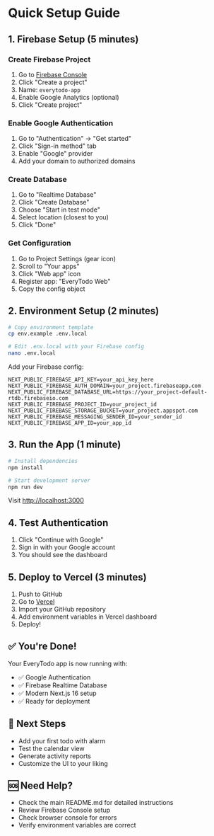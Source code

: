 # Quick Setup Guide

## 1. Firebase Setup (5 minutes)

### Create Firebase Project

1. Go to [Firebase Console](https://console.firebase.google.com/)
2. Click "Create a project"
3. Name: `everytodo-app`
4. Enable Google Analytics (optional)
5. Click "Create project"

### Enable Google Authentication

1. Go to "Authentication" → "Get started"
2. Click "Sign-in method" tab
3. Enable "Google" provider
4. Add your domain to authorized domains

### Create Database

1. Go to "Realtime Database"
2. Click "Create Database"
3. Choose "Start in test mode"
4. Select location (closest to you)
5. Click "Done"

### Get Configuration

1. Go to Project Settings (gear icon)
2. Scroll to "Your apps"
3. Click "Web app" icon
4. Register app: "EveryTodo Web"
5. Copy the config object

## 2. Environment Setup (2 minutes)

```bash
# Copy environment template
cp env.example .env.local

# Edit .env.local with your Firebase config
nano .env.local
```

Add your Firebase config:

```env
NEXT_PUBLIC_FIREBASE_API_KEY=your_api_key_here
NEXT_PUBLIC_FIREBASE_AUTH_DOMAIN=your_project.firebaseapp.com
NEXT_PUBLIC_FIREBASE_DATABASE_URL=https://your_project-default-rtdb.firebaseio.com
NEXT_PUBLIC_FIREBASE_PROJECT_ID=your_project_id
NEXT_PUBLIC_FIREBASE_STORAGE_BUCKET=your_project.appspot.com
NEXT_PUBLIC_FIREBASE_MESSAGING_SENDER_ID=your_sender_id
NEXT_PUBLIC_FIREBASE_APP_ID=your_app_id
```

## 3. Run the App (1 minute)

```bash
# Install dependencies
npm install

# Start development server
npm run dev
```

Visit [http://localhost:3000](http://localhost:3000)

## 4. Test Authentication

1. Click "Continue with Google"
2. Sign in with your Google account
3. You should see the dashboard

## 5. Deploy to Vercel (3 minutes)

1. Push to GitHub
2. Go to [Vercel](https://vercel.com)
3. Import your GitHub repository
4. Add environment variables in Vercel dashboard
5. Deploy!

## ✅ You're Done!

Your EveryTodo app is now running with:

- ✅ Google Authentication
- ✅ Firebase Realtime Database
- ✅ Modern Next.js 16 setup
- ✅ Ready for deployment

## 🔧 Next Steps

- Add your first todo with alarm
- Test the calendar view
- Generate activity reports
- Customize the UI to your liking

## 🆘 Need Help?

- Check the main README.md for detailed instructions
- Review Firebase Console setup
- Check browser console for errors
- Verify environment variables are correct
